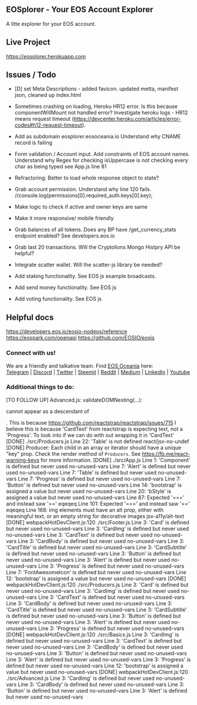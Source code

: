 ## EOSplorer - Your EOS Account Explorer

A litte explorer for your EOS account.

## Live Project

https://eosplorer.herokuapp.com

## Issues / Todo

- [D] set Meta Descriptions - added favicon. updated metta, manifest json, cleaned up index.html  
- Sometimes crashing on loading, Heroku HR12 error. Is this because componentWillMount not handled error? Investigate heroku logs - HR12 means request timeout  (https://devcenter.heroku.com/articles/error-codes#h12-request-timeout). 
- Add as subdomain eosplorer.eosoceania.io Understand why CNAME record is failing
- Form validation / Account input. Add constraints of EOS account names. Understand why Regex for checking isUppercase is not checking every char as being typed
see App.js line 81
- Refractoring: Better to load whole response object to state?
- Grab account permission. Understand why line 120 fails.
//console.log(permissions[0].required_auth.keys[0].key);
- Make logic to check if active and owner keys are same
- Make it more responsive/ mobile friendly

- Grab balances of all tokens. Does any BP have /get_currency_stats endpoint enabled? See developers.eos.io
- Grab last 20 transactions. Will the Cryptolions Mongo Histpry API be helpful?
- Integrate scatter wallet. Will the scatter-js library be needed?
- Add staking functionality. See EOS js example broadcasts.
- Add send money functionality. See EOS js
- Add voting functionality. See EOS js

## Helpful docs
https://developers.eos.io/eosio-nodeos/reference
https://eospark.com/openapi
https://github.com/EOSIO/eosjs

### Connect with us!
We are a friendly and talkative team.
Find <a href="https://www.eosoceania.io">EOS Oceania</a> here:
<br><a href="https://t.me/joinchat/IB6xJg7tmo7v4knEJyQRSw" target="_blank" rel="noopener">Telegram</a> | <a href="https://discord.gg/eAdBZBv" target="_blank" rel="noopener">Discord</a> |  <a href="https://twitter.com/eosoceania" target="_blank" rel="noopener">Twitter</a> | <a href="https://steemit.com/@eosoceania" target="_blank" rel="noopener">Steemit</a> | <a href="https://www.reddit.com/user/eosoceania" target="_blank" rel="noopener">Reddit</a> | <a href="https://medium.com/eosoceania" target="_blank" rel="noopener">Medium</a> | <a href="https://www.linkedin.com/company/eosoceania" target="_blank" rel="noopener">LinkedIn</a> | <a href="https://www.youtube.com/channel/UCXdy_ey_cyZwuf8bvuymhmA" target="_blank" rel="noopener">Youtube</a>


### Additional things to do:
[TO FOLLOW UP] Advanced.js: validateDOMNesting(...): <div> cannot appear as a descendant of <p>.
  This is because https://github.com/reactstrap/reactstrap/issues/715
  I believe this is because 'CardText' from reactstrap is expecting text, not a 'Progress'.
  To look into if we can do with out wrapping it in 'CardText'
[DONE] ./src/Producers.js Line 22:  'Table' is not defined  react/jsx-no-undef
[DONE] Producer: Each child in an array or iterator should have a unique "key" prop.
    Check the render method of `Producers`. See https://fb.me/react-warning-keys for more information.
[DONE] ./src/App.js
  Line 1:    'Component' is defined but never used                                                                      no-unused-vars
  Line 7:    'Alert' is defined but never used                                                                          no-unused-vars
  Line 7:    'Table' is defined but never used                                                                          no-unused-vars
  Line 7:    'Progress' is defined but never used                                                                       no-unused-vars
  Line 7:    'Button' is defined but never used                                                                         no-unused-vars
  Line 14:    'bootstrap' is assigned a value but never used                                                             no-unused-vars
  Line 20:    'bStyle' is assigned a value but never used                                                                no-unused-vars
  Line 87:   Expected '===' and instead saw '=='                                                                        eqeqeq
  Line 101:  Expected '===' and instead saw '=='                                                                        eqeqeq
  Line 168:   img elements must have an alt prop, either with meaningful text, or an empty string for decorative images  jsx-a11y/alt-text
[DONE] webpackHotDevClient.js:120 ./src/Footer.js
  Line 3:  'Card' is defined but never used                no-unused-vars
  Line 3:  'CardImg' is defined but never used             no-unused-vars
  Line 3:  'CardText' is defined but never used            no-unused-vars
  Line 3:  'CardBody' is defined but never used            no-unused-vars
  Line 3:  'CardTitle' is defined but never used           no-unused-vars
  Line 3:  'CardSubtitle' is defined but never used        no-unused-vars
  Line 3:  'Button' is defined but never used              no-unused-vars
  Line 3:  'Alert' is defined but never used               no-unused-vars
  Line 3:  'Progress' is defined but never used            no-unused-vars
  Line 7:  'FontAwesomeIcon' is defined but never used     no-unused-vars
  Line 12:  'bootstrap' is assigned a value but never used  no-unused-vars
[DONE] webpackHotDevClient.js:120 ./src/Producers.js
  Line 3:  'Card' is defined but never used          no-unused-vars
  Line 3:  'CardImg' is defined but never used       no-unused-vars
  Line 3:  'CardText' is defined but never used      no-unused-vars
  Line 3:  'CardBody' is defined but never used      no-unused-vars
  Line 3:  'CardTitle' is defined but never used     no-unused-vars
  Line 3:  'CardSubtitle' is defined but never used  no-unused-vars
  Line 3:  'Button' is defined but never used        no-unused-vars
  Line 3:  'Alert' is defined but never used         no-unused-vars
  Line 3:  'Progress' is defined but never used      no-unused-vars
[DONE] webpackHotDevClient.js:120 ./src/Basics.js
  Line 3:  'CardImg' is defined but never used             no-unused-vars
  Line 3:  'CardText' is defined but never used            no-unused-vars
  Line 3:  'CardBody' is defined but never used            no-unused-vars
  Line 3:  'Button' is defined but never used              no-unused-vars
  Line 3:  'Alert' is defined but never used               no-unused-vars
  Line 3:  'Progress' is defined but never used            no-unused-vars
  Line 12:  'bootstrap' is assigned a value but never used  no-unused-vars
[DONE] webpackHotDevClient.js:120 ./src/Advanced.js
  Line 3:  'CardImg' is defined but never used   no-unused-vars
  Line 3:  'CardBody' is defined but never used  no-unused-vars
  Line 3:  'Button' is defined but never used    no-unused-vars
  Line 3:  'Alert' is defined but never used     no-unused-vars